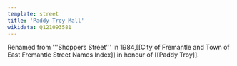```yaml
---
template: street
title: 'Paddy Troy Mall'
wikidata: Q121093581
---
```

Renamed from '''Shoppers Street''' in 1984,<ref>[[City of Fremantle and Town of East Fremantle Street Names Index]]</ref> in honour of [[Paddy Troy]].
